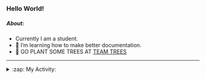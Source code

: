 ### Hello World!

##### About:
- Currently I am a student.
- 🌱 I’m learning how to make better documentation.
- 🌱 GO PLANT SOME TREES AT [TEAM TREES](https://teamtrees.org/)

---
<details>
  <summary>:zap: My Activity:</summary>
  
<!--START_SECTION:waka-->
![Code Time](http://img.shields.io/badge/Code%20Time-1%2C203%20hrs%2048%20mins-blue)

**I'm a Night 🦉** 

```text
🌞 Morning                1901 commits        ███░░░░░░░░░░░░░░░░░░░░░░   10.10 % 
🌆 Daytime                6394 commits        ████████░░░░░░░░░░░░░░░░░   33.98 % 
🌃 Evening                5389 commits        ███████░░░░░░░░░░░░░░░░░░   28.64 % 
🌙 Night                  5133 commits        ███████░░░░░░░░░░░░░░░░░░   27.28 % 
```
📅 **I'm Most Productive on Wednesday** 

```text
Monday                   2644 commits        ████░░░░░░░░░░░░░░░░░░░░░   14.05 % 
Tuesday                  2569 commits        ███░░░░░░░░░░░░░░░░░░░░░░   13.65 % 
Wednesday                4411 commits        ██████░░░░░░░░░░░░░░░░░░░   23.44 % 
Thursday                 2436 commits        ███░░░░░░░░░░░░░░░░░░░░░░   12.95 % 
Friday                   1978 commits        ███░░░░░░░░░░░░░░░░░░░░░░   10.51 % 
Saturday                 1638 commits        ██░░░░░░░░░░░░░░░░░░░░░░░   08.70 % 
Sunday                   3141 commits        ████░░░░░░░░░░░░░░░░░░░░░   16.69 % 
```


📊 **This Week I Spent My Time On** 

```text
🔥 Editors: 
VS Code                  1 hr 1 min          █████████████████████████   100.00 % 

🐱‍💻 Projects: 
giveth-dapps-v2          40 mins             ████████████████░░░░░░░░░   65.18 % 
givbacks-admin           12 mins             █████░░░░░░░░░░░░░░░░░░░░   20.68 % 
file-utils               8 mins              ███░░░░░░░░░░░░░░░░░░░░░░   13.10 % 
iris-flower-ml           0 secs              ░░░░░░░░░░░░░░░░░░░░░░░░░   01.04 % 
```


 Last Updated on 25/09/2023 04:10:37 UTC
<!--END_SECTION:waka-->
</details>
